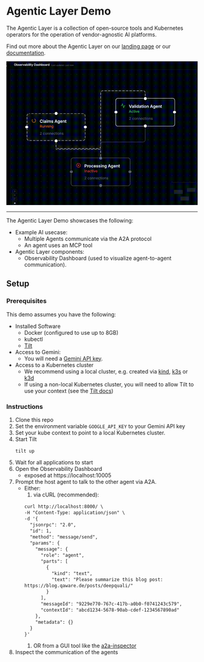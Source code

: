 # Agentic Layer Demo

The Agentic Layer is a collection of open-source tools and Kubernetes operators for the operation of vendor-agnostic AI platforms.

Find out more about the Agentic Layer on our [landing page](http://agentic-layer.ai/) or our [documentation](https://docs.agentic-layer.ai/).

![demo.gif](./demo.gif)

--- 
The Agentic Layer Demo showcases the following:

- Example AI usecase:
  - Multiple Agents communicate via the A2A protocol
  - An agent uses an MCP tool
- Agentic Layer components:
  - Observability Dashboard (used to visualize agent-to-agent communication).

## Setup

### Prerequisites

This demo assumes you have the following:

- Installed Software
  - Docker (configured to use up to 8GB)
  - kubectl
  - [Tilt](https://tilt.dev/)
- Access to Gemini:
  - You will need a [Gemini API key](https://ai.google.dev/gemini-api/docs/api-key).
- Access to a Kubernetes cluster
  - We recommend using a local cluster, e.g. created via [kind](https://kind.sigs.k8s.io/), [k3s](https://k3s.io/) or [k3d](https://k3d.io/)
  - If using a non-local Kubernetes cluster, you will need to allow Tilt to use your context (see the [Tilt docs](https://docs.tilt.dev/api.html#api.allow_k8s_contexts))

### Instructions

1. Clone this repo
1. Set the environment variable `GOOGLE_API_KEY` to your Gemini API key
1. Set your kube context to point to a local Kubernetes cluster.
1. Start Tilt
    ```shell
    tilt up
    ```
1. Wait for all applications to start
1. Open the Observability Dashboard 
   - exposed at https://localhost:10005
1. Prompt the host agent to talk to the other agent via A2A.
   - Either:
     1. via cURL (recommended):
       ```shell
       curl http://localhost:8000/ \
       -H "Content-Type: application/json" \
       -d '{
         "jsonrpc": "2.0",
         "id": 1,
         "method": "message/send",
         "params": {
           "message": {
             "role": "agent",
             "parts": [
               {
                 "kind": "text",
                 "text": "Please summarize this blog post: https://blog.qaware.de/posts/deepquali/"
               }
             ],
             "messageId": "9229e770-767c-417b-a0b0-f0741243c579",
             "contextId": "abcd1234-5678-90ab-cdef-1234567890ad"
           },
           "metadata": {}
         }
       }'
       ```
     1. OR from a GUI tool like the [a2a-inspector](https://github.com/a2aproject/a2a-inspector)
1. Inspect the communication of the agents 


